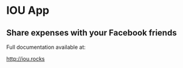 # IOU App

## Share expenses with your Facebook friends

Full documentation available at:

http://iou.rocks

